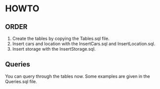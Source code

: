 # HOWTO
## ORDER
1. Create the tables by copying the Tables.sql file.
2. Insert cars and location with the InsertCars.sql and InsertLocation.sql.
3. Insert storage with the InsertStorage.sql.

## Queries
You can query through the tables now. Some examples are given in the Queries.sql file.